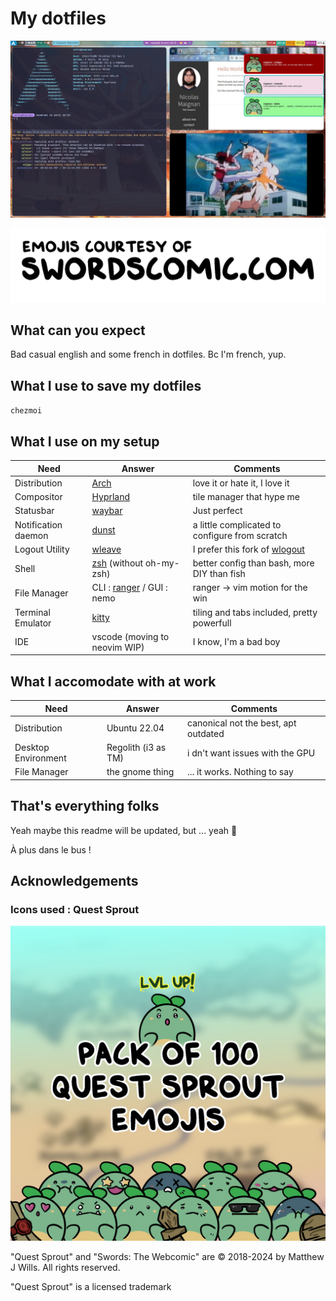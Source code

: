 # My dotfiles

![exemple](ressources/exemple.jpg)

[![swordsShoutout](ressources/_TwitchShoutout.png)](https://swordscomic.com)

## What can you expect

Bad casual english and some french in dotfiles. Bc I'm french, yup.

## What I use to save my dotfiles

`chezmoi`

## What I use on my setup

| Need | Answer | Comments |
|------|--------|----------|
| Distribution | [Arch](https://archlinux.org/) | love it or hate it, I love it |
| Compositor | [Hyprland](https://hyprland.org/) | tile manager that hype me |
| Statusbar | [waybar](https://github.com/Alexays/Waybar) | Just perfect |
| Notification daemon | [dunst](https://dunst-project.org/) | a little complicated to configure from scratch |
| Logout Utility | [wleave](https://github.com/AMNatty/wleave) | I prefer this fork of [wlogout](https://github.com/ArtsyMacaw/wlogout) |
| Shell | [zsh](https://www.zsh.org/) (without oh-my-zsh) | better config than bash, more DIY than fish |
| File Manager | CLI : [ranger](https://ranger.fm/) / GUI : nemo | ranger -> vim motion for the win |
| Terminal Emulator | [kitty](https://sw.kovidgoyal.net/kitty/) | tiling and tabs included, pretty powerfull |
| IDE | vscode (moving to neovim WIP) | I know, I'm a bad boy |

## What I accomodate with at work

| Need | Answer | Comments |
|------|--------|----------|
| Distribution | Ubuntu 22.04 | canonical not the best, apt outdated |
| Desktop Environment | Regolith (i3 as TM) | i dn't want issues with the GPU |
| File Manager | the gnome thing | ... it works. Nothing to say |

## That's everything folks

Yeah maybe this readme will be updated, but ... yeah :shrug:

À plus dans le bus !

## Acknowledgements

### Icons used : Quest Sprout

[![questSproutPack100](ressources/_Pack100.png)](https://ko-fi.com/s/9f790faf39)

"Quest Sprout" and "Swords: The Webcomic" are © 2018-2024 by Matthew J Wills.
All rights reserved.

"Quest Sprout" is a licensed trademark

